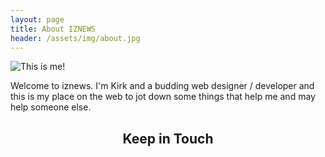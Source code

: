 ```yaml
---
layout: page
title: About IZNEWS
header: /assets/img/about.jpg
---
```


![This is me!](/assets/icons/200x200.png)

Welcome to iznews. I'm Kirk and a budding web designer / developer and this is my place on the web to jot down some things that help me and may help someone else.

<center>

## Keep in Touch

</center>
